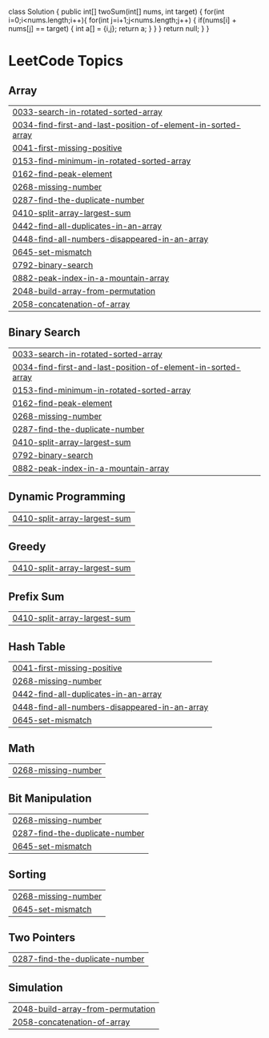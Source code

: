 class Solution {
    public int[] twoSum(int[] nums, int target) 
    {
        for(int i=0;i<nums.length;i++){
            for(int j=i+1;j<nums.length;j++)
            {
                if(nums[i] + nums[j] == target)
                {
                    int a[] = {i,j};
                    return a;
                }
            }
        }
        return null;
    }
}

<!---LeetCode Topics Start-->
# LeetCode Topics
## Array
|  |
| ------- |
| [0033-search-in-rotated-sorted-array](https://github.com/Animesh6371/LeetCode/tree/master/0033-search-in-rotated-sorted-array) |
| [0034-find-first-and-last-position-of-element-in-sorted-array](https://github.com/Animesh6371/LeetCode/tree/master/0034-find-first-and-last-position-of-element-in-sorted-array) |
| [0041-first-missing-positive](https://github.com/Animesh6371/LeetCode/tree/master/0041-first-missing-positive) |
| [0153-find-minimum-in-rotated-sorted-array](https://github.com/Animesh6371/LeetCode/tree/master/0153-find-minimum-in-rotated-sorted-array) |
| [0162-find-peak-element](https://github.com/Animesh6371/LeetCode/tree/master/0162-find-peak-element) |
| [0268-missing-number](https://github.com/Animesh6371/LeetCode/tree/master/0268-missing-number) |
| [0287-find-the-duplicate-number](https://github.com/Animesh6371/LeetCode/tree/master/0287-find-the-duplicate-number) |
| [0410-split-array-largest-sum](https://github.com/Animesh6371/LeetCode/tree/master/0410-split-array-largest-sum) |
| [0442-find-all-duplicates-in-an-array](https://github.com/Animesh6371/LeetCode/tree/master/0442-find-all-duplicates-in-an-array) |
| [0448-find-all-numbers-disappeared-in-an-array](https://github.com/Animesh6371/LeetCode/tree/master/0448-find-all-numbers-disappeared-in-an-array) |
| [0645-set-mismatch](https://github.com/Animesh6371/LeetCode/tree/master/0645-set-mismatch) |
| [0792-binary-search](https://github.com/Animesh6371/LeetCode/tree/master/0792-binary-search) |
| [0882-peak-index-in-a-mountain-array](https://github.com/Animesh6371/LeetCode/tree/master/0882-peak-index-in-a-mountain-array) |
| [2048-build-array-from-permutation](https://github.com/Animesh6371/LeetCode/tree/master/2048-build-array-from-permutation) |
| [2058-concatenation-of-array](https://github.com/Animesh6371/LeetCode/tree/master/2058-concatenation-of-array) |
## Binary Search
|  |
| ------- |
| [0033-search-in-rotated-sorted-array](https://github.com/Animesh6371/LeetCode/tree/master/0033-search-in-rotated-sorted-array) |
| [0034-find-first-and-last-position-of-element-in-sorted-array](https://github.com/Animesh6371/LeetCode/tree/master/0034-find-first-and-last-position-of-element-in-sorted-array) |
| [0153-find-minimum-in-rotated-sorted-array](https://github.com/Animesh6371/LeetCode/tree/master/0153-find-minimum-in-rotated-sorted-array) |
| [0162-find-peak-element](https://github.com/Animesh6371/LeetCode/tree/master/0162-find-peak-element) |
| [0268-missing-number](https://github.com/Animesh6371/LeetCode/tree/master/0268-missing-number) |
| [0287-find-the-duplicate-number](https://github.com/Animesh6371/LeetCode/tree/master/0287-find-the-duplicate-number) |
| [0410-split-array-largest-sum](https://github.com/Animesh6371/LeetCode/tree/master/0410-split-array-largest-sum) |
| [0792-binary-search](https://github.com/Animesh6371/LeetCode/tree/master/0792-binary-search) |
| [0882-peak-index-in-a-mountain-array](https://github.com/Animesh6371/LeetCode/tree/master/0882-peak-index-in-a-mountain-array) |
## Dynamic Programming
|  |
| ------- |
| [0410-split-array-largest-sum](https://github.com/Animesh6371/LeetCode/tree/master/0410-split-array-largest-sum) |
## Greedy
|  |
| ------- |
| [0410-split-array-largest-sum](https://github.com/Animesh6371/LeetCode/tree/master/0410-split-array-largest-sum) |
## Prefix Sum
|  |
| ------- |
| [0410-split-array-largest-sum](https://github.com/Animesh6371/LeetCode/tree/master/0410-split-array-largest-sum) |
## Hash Table
|  |
| ------- |
| [0041-first-missing-positive](https://github.com/Animesh6371/LeetCode/tree/master/0041-first-missing-positive) |
| [0268-missing-number](https://github.com/Animesh6371/LeetCode/tree/master/0268-missing-number) |
| [0442-find-all-duplicates-in-an-array](https://github.com/Animesh6371/LeetCode/tree/master/0442-find-all-duplicates-in-an-array) |
| [0448-find-all-numbers-disappeared-in-an-array](https://github.com/Animesh6371/LeetCode/tree/master/0448-find-all-numbers-disappeared-in-an-array) |
| [0645-set-mismatch](https://github.com/Animesh6371/LeetCode/tree/master/0645-set-mismatch) |
## Math
|  |
| ------- |
| [0268-missing-number](https://github.com/Animesh6371/LeetCode/tree/master/0268-missing-number) |
## Bit Manipulation
|  |
| ------- |
| [0268-missing-number](https://github.com/Animesh6371/LeetCode/tree/master/0268-missing-number) |
| [0287-find-the-duplicate-number](https://github.com/Animesh6371/LeetCode/tree/master/0287-find-the-duplicate-number) |
| [0645-set-mismatch](https://github.com/Animesh6371/LeetCode/tree/master/0645-set-mismatch) |
## Sorting
|  |
| ------- |
| [0268-missing-number](https://github.com/Animesh6371/LeetCode/tree/master/0268-missing-number) |
| [0645-set-mismatch](https://github.com/Animesh6371/LeetCode/tree/master/0645-set-mismatch) |
## Two Pointers
|  |
| ------- |
| [0287-find-the-duplicate-number](https://github.com/Animesh6371/LeetCode/tree/master/0287-find-the-duplicate-number) |
## Simulation
|  |
| ------- |
| [2048-build-array-from-permutation](https://github.com/Animesh6371/LeetCode/tree/master/2048-build-array-from-permutation) |
| [2058-concatenation-of-array](https://github.com/Animesh6371/LeetCode/tree/master/2058-concatenation-of-array) |
<!---LeetCode Topics End-->